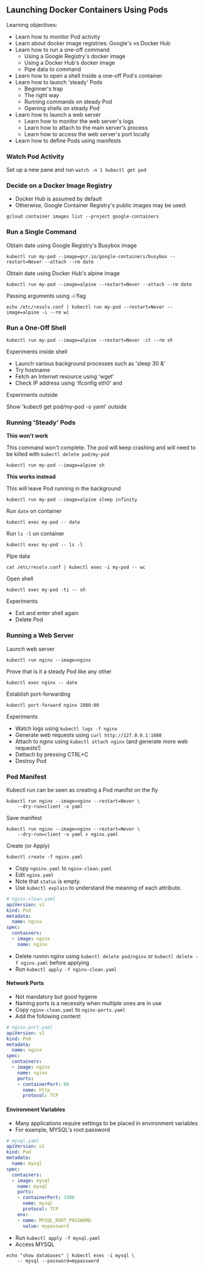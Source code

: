 ## Launching Docker Containers Using Pods

Learning objectives:

- Learn how to monitor Pod activity
- Learn about docker image registries: Google's vs Docker Hub
- Learn how to run a one-off command 
    - Using a Google Registry's docker image
    - Using a Docker Hub's docker image 
    - Pipe data to command
- Learn how to open a shell inside a one-off Pod's container
- Learn how to launch 'steady' Pods
    - Beginner's trap 
    - The right way 
    - Running commands on steady Pod
    - Opening shells on steady Pod
- Learn how to launch a web server
    - Learn how to monitor the web server's logs
    - Learn how to attach to the main server's process
    - Learn how to access the web server's port locally
- Learn how to define Pods using manifests



### Watch Pod Activity

Set up a new pane and run `watch -n 1 kubectl get pod`

### Decide on a Docker Image Registry

* Docker Hub is assumed by default
* Otherwise, Google Container Registry's public images may be used:

```
gcloud container images list --project google-containers
```

### Run a Single Command


Obtain date using Google Registry's Busybox image

```
kubectl run my-pod --image=gcr.io/google-containers/busybox --restart=Never --attach --rm date
```

Obtain date using Docker Hub's alpine image

```
kubectl run my-pod --image=alpine --restart=Never --attach --rm date
```

Passing arguments using -i flag

```
echo /etc/resolv.conf | kubectl run my-pod --restart=Never --image=alpine -i --rm wc
```

### Run a One-Off Shell

```
kubectl run my-pod --image=alpine --restart=Never -it --rm sh
```

Experiments inside shell

- Launch various background processes such as 'sleep 30 &'
- Try hostname
- Fetch an Internet resource using 'wget'
- Check IP address using 'ifconfig eth0' and 

Experiments outside

Show 'kubectl get pod/my-pod -o yaml' outside

### Running 'Steady' Pods

**This won't work**

This command won't complete. The pod will keep crashing
and will need to be killed with `kubectl delete pod/my-pod`

```
kubectl run my-pod --image=alpine sh 
```

**This works instead**

This will leave Pod running in the background

```
kubectl run my-pod --image=alpine sleep infinity 
```

Run `date` on container

```
kubectl exec my-pod -- date
```

Run `ls -l` on container

```
kubectl exec my-pod -- ls -l
```

Pipe data

```
cat /etc/resolv.conf | kubectl exec -i my-pod -- wc 
```


Open shell

```
kubectl exec my-pod -ti -- sh
```

Experiments

- Exit and enter shell again 
- Delete Pod

### Running a Web Server

Launch web server

```
kubectl run nginx --image=nginx 
```

Prove that is it a steady Pod like any other

```
kubectl exec nginx -- date
```

Establish port-forwarding

```
kubectl port-forward nginx 1080:80
```

Experiments

- Watch logs using `kubectl logs -f nginx`
- Generate web requests using `curl http://127.0.0.1:1080`
- Attach to nginx using `kubectl attach nginx` (and generate more web requests!)
- Dettach by pressing CTRL+C
- Destroy Pod

### Pod Manifest

Kubectl run can be seen as creating a Pod manifst on the fly

```
kubectl run nginx --image=nginx --restart=Never \
    --dry-run=client -o yaml
```   

Save manifest

```
kubectl run nginx --image=nginx --restart=Never \
    --dry-run=client -o yaml > nginx.yaml
```  

Create (or Apply)

```
kubectl create -f nginx.yaml
```

* Copy `ngninx.yaml` to `nginx-clean.yaml`
* Edit `nginx.yaml` 
* Note that `status` is empty. 
* Use `kubectl explain` to understand the meaning of each attribute.

``` yaml
# nginx-clean.yaml
apiVersion: v1
kind: Pod
metadata:
  name: nginx
spec:
  containers:
  - image: nginx
    name: nginx
```

* Delete runnin nginx using `kubectl delete pod/nginx` or `kubectl delete -f nginx.yaml` before applying
* Run `kubectl apply -f nginx-clean.yaml`

#### Network Ports

* Not mandatory but good hygene
* Naming ports is a necessity when multiple ones are in use
* Copy `nginx-clean.yaml` to `nginx-ports.yaml`
* Add the following content:

``` yaml
# nginx-port.yaml
apiVersion: v1
kind: Pod
metadata:
  name: nginx
spec:
  containers:
  - image: nginx
    name: nginx
    ports:
    - containerPort: 80
      name: http
      protocol: TCP
```

#### Environment Variables

* Many applications require settings to be placed in environment variables
* For example, MYSQL's root password

``` yaml
# mysql.yaml
apiVersion: v1
kind: Pod
metadata:
  name: mysql
spec:
  containers:
  - image: mysql
    name: mysql
    ports:
    - containerPort: 3306
      name: mysql
      protocol: TCP
    env:
    - name: MYSQL_ROOT_PASSWORD
      value: mypassword
```

* Run `kubectl apply -f mysql.yaml`
* Access MYSQL

``` 
echo "show databases" | kubectl exec -i mysql \
    -- mysql --password=mypassword
```





